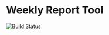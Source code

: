 # Weekly Report Tool

[![Build Status](https://travis-ci.org/FatSquirrel93/WeeklyReportTool.svg?branch=master)](https://travis-ci.org/FatSquirrel93/WeeklyReportTool)

